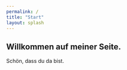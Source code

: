 ```yaml
---
permalink: /
title: "Start"
layout: splash
---
```


## Willkommen auf meiner Seite.
Schön, dass du da bist.
